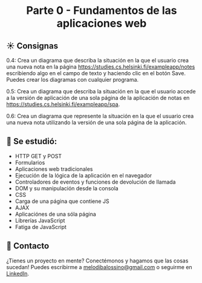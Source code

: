<h1 align="center"> Parte 0 - Fundamentos de las aplicaciones web </h1>

## ☀️ Consignas
0.4: Crea un diagrama que describa la situación en la que el usuario crea una nueva nota en la página https://studies.cs.helsinki.fi/exampleapp/notes escribiendo algo en el campo de texto y haciendo clic en el botón Save. Puedes crear los diagramas con cualquier programa.

0.5: Crea un diagrama que describa la situación en la que el usuario accede a la versión de aplicación de una sola página de la aplicación de notas en https://studies.cs.helsinki.fi/exampleapp/spa.

0.6: Crea un diagrama que represente la situación en la que el usuario crea una nueva nota utilizando la versión de una sola página de la aplicación.

## 🔎 Se estudió:
- HTTP GET y POST
- Formularios
- Aplicaciones web tradicionales
- Ejecución de la lógica de la aplicación en el navegador
- Controladores de eventos y funciones de devolución de llamada
- DOM y su manipulación desde la consola
- CSS
- Carga de una página que contiene JS
- AJAX
- Aplicaciónes de una sóla página
- Librerías JavaScript
- Fatiga de JavaScript

## 📧 Contacto
¿Tienes un proyecto en mente? Conectémonos y hagamos que las cosas sucedan! Puedes escribirme a melodibalossino@gmail.com o seguirme en [LinkedIn](https://www.linkedin.com/in/melody-balossino-26745021b).
<br /><br />
